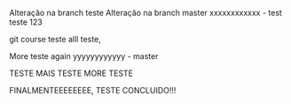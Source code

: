 Alteração na branch teste
Alteração na branch master
xxxxxxxxxxxx - test
teste 123

git course teste alll teste,

More teste again
yyyyyyyyyyyy - master


TESTE MAIS TESTE MORE TESTE

FINALMENTEEEEEEEE, TESTE CONCLUIDO!!!
